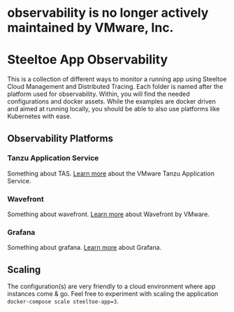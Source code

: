 # observability is no longer actively maintained by VMware, Inc.

# Steeltoe App Observability

This is a collection of different ways to monitor a running app using Steeltoe Cloud Management and Distributed Tracing. Each folder is named after the platform used for observability. Within, you will find the needed configurations and docker assets. While the examples are docker driven and aimed at running locally, you should be able to also use platforms like Kubernetes with ease.

## Observability Platforms

### Tanzu Application Service

Something about TAS. [Learn more](https://tanzu.vmware.com/application-service) about the VMware Tanzu Application Service.

### Wavefront

Something about wavefront. [Learn more](https://wavefront.com) about Wavefront by VMware.

### Grafana

Something about grafana. [Learn more](https://grafana.com) about Grafana.

<!-- ## Security

The endpoints each have a specific configuration where their information can only be retrieved from within the prviate network. Don't be alarmed if you try one of the endpoints only to be greeted with a 404. The idea is to access the data from the dashboard, which servse as the only entry point to the private network. -->

## Scaling

The configuration(s) are very friendly to a cloud environment where app instances come & go. Feel free to experiment with scaling the application `docker-compose scale steeltoe-app=3`.